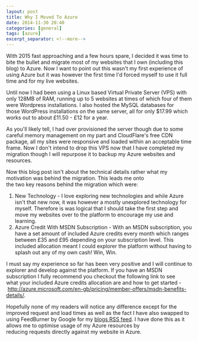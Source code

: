 ```yaml
---
layout: post
title: Why I Moved To Azure
date: 2014-11-30 20:40
categories: [general]
tags: [azure]
excerpt_separator: <!--more-->
---
```


With 2015 fast approaching and a few hours spare, I decided it was time to bite the bullet and migrate most of my websites that I own (including this blog) to Azure. Now I want to point out this wasn't my first experience of using Azure but it was however the first time I'd forced myself to use it full time and for my live websites.

<!--more-->

Until now I had been using a Linux based Virtual Private Server (VPS) with only 128MB of RAM, running up to 5 websites at times of which four of them were Wordpress installations. I also hosted the MySQL databases for those WordPress installations on the same server, all for only $17.99 which works out to about £11.50 - £12 for a year.

As you'll likely tell, I had over provisioned the server though due to some careful memory management on my part and CloudFlare's free CDN package, all my sites were responsive and loaded within an acceptable time frame. Now I don't intend to drop this VPS now that I have completed my migration though I will repurpose it to backup my Azure websites and resources.

Now this blog post isn't about the technical details rather what my motivation was behind the migration. This leads me onto the two key reasons behind the migration which were:
<ol>
	<li>New Technology - I love exploring new technologies and while Azure isn't that new now, it was however a mostly unexplored technology for myself. Therefore is was logical that I should take the first step and move my websites over to the platform to encourage my use and learning.</li>
	<li>Azure Credit With MSDN Subscription - With an MSDN subscription, you have a set amount of included Azure credits every month which ranges between £35 and £95 depending on your subscription level. This included allocation meant I could explorer the platform without having to splash out any of my own cash! Win, Win.</li>
</ol>
I must say my experience so far has been very positive and I will continue to explorer and develop against the platform. If you have an MSDN subscription I fully recommend you checkout the following link to see what your included Azure credits allocation are and how to get started - <a title="Azure Credits Included With MSDN Subcription" href="http://azure.microsoft.com/en-gb/pricing/member-offers/msdn-benefits-details/" target="_blank">http://azure.microsoft.com/en-gb/pricing/member-offers/msdn-benefits-details/</a>.

Hopefully none of my readers will notice any difference except for the improved request and load times as well as the fact I have also swapped to using FeedBurner by Google for my <a title="My RSS Feed" href="http://feeds.feedburner.com/AshleyPoole" target="_blank">blogs RSS feed</a>. I have done this as it allows me to optimise usage of my Azure resources by reducing requests directly against my website in Azure.
